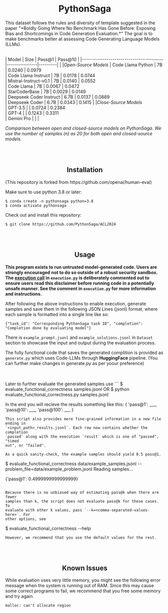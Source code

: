 <h1 style="text-align: center;">PythonSaga</h1>
This dataset follows the rules and diversity of template suggested in the paper "*Boldly Going Where No Benchmark Has Gone Before: Exposing Bias and Shortcomings in Code Generation Evaluation.*" The goal is to make benchmarks better at assessing Code Generating Language Models (LLMs).
<br>
<br>

| Model                                  | Size | Pass@1 | Pass@10 |
|----------------------------------------|---------------|---------|
|                            |*Open-Source Models*
| Code Llama Python       | 7B           | 0.0240        | 0.0979           
| Code Llama Instruct     | 7B           | 0.0178        | 0.0744           
| Mistral-Instruct-v0.1   | 7B           | 0.0140        | 0.0552           
| Code Llama              | 7B           | 0.0067        | 0.0472           
| StarCoderBase           | 7B           | 0.0029        | 0.0149           
| Deepseek Coder Instruct | 6.7B         | 0.0137        | 0.0889           
| Deepseek Coder          | 6.7B         | 0.0343        | 0.1415 
|                         |*Close-Source Models*          
| GPT-3.5                 |              | 0.0724        | 0.2384                 
| GPT-4                   |              | 0.1243        | 0.3311                 
| Gemini Pro              |              |               |                  

*Comparison between open and closed-source models on PythonSaga. We use the number of samples (n)
as 20 for both open and closed-source models.*

<br>
<br>
<h2 style="text-align: center;">Installation</h2>
(This repository is forked from https://github.com/openai/human-eval)

Make sure to use python 3.8 or later:
```
$ conda create -n pythonsaga python=3.8
$ conda activate pythonsaga
```

Check out and install this repository:
```
$ git clone https://github.com/PythonSaga/ACL2024
```

<br>
<br>
<h2 style="text-align: center;">Usage</h2>

**This program exists to run untrusted model-generated code. Users are strongly
encouraged not to do so outside of a robust security sandbox. The [execution
call](https://github.com/openai/human-eval/blob/master/human_eval/execution.py#L48-L58)
in `execution.py` is deliberately commented out to ensure users read this
disclaimer before running code in a potentially unsafe manner. See the comment in
`execution.py` for more information and instructions.**

After following the above instructions to enable execution, generate samples
and save them in the following JSON Lines (jsonl) format, where each sample is
formatted into a single line like so:
```
{"task_id": "Corresponding PythonSaga task ID", "completion": "Completion done by evaluating model"}
```
There is `example_prompt.jsonl` and `example_solutions.jsonl` in `Dataset` section to showcase the input and output during the evaluation process.



The fully functional code that saves the generated complition is provided as `generate.py` which uses Code-LLMs through **HuggingFace** pipeline. (You can further make changes in generate.py as per yoour preference)

<br>
<br>
Later to further evaluate the generated samples use
```
$ evaluate_functional_correctness samples.jsonl 
OR
$ python evaluate_functional_correctness.py samples.jsonl

In the end you will recieve the results something like this:
{ 'pass@1': ___, 'pass@10': ___, 'pass@100': ___ }
```
This script also provides more fine-grained information in a new file ending in
`<input_path>_results.jsonl`. Each row now contains whether the completion
`passed` along with the execution `result` which is one of "passed", "timed
out", or "failed".

As a quick sanity-check, the example samples should yield 0.5 pass@1.
```
$ evaluate_functional_correctness data/example_samples.jsonl --problem_file=data/example_problem.jsonl
Reading samples...

{'pass@1': 0.4999999999999999}
```

Because there is no unbiased way of estimating pass@k when there are fewer
samples than k, the script does not evaluate pass@k for these cases. To
evaluate with other k values, pass `--k=<comma-separated-values-here>`. For
other options, see
```
$ evaluate_functional_correctness --help
```
However, we recommend that you use the default values for the rest.
```
<br>
<br>
<h2 style="text-align: center;">Known Issues</h2>

While evaluation uses very little memory, you might see the following error
message when the system is running out of RAM. Since this may cause some
correct programs to fail, we recommend that you free some memory and try again.
```
malloc: can't allocate region
```


